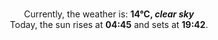 <p  align="center"><br/>Currently, the weather is: <b> 14°C, <i>clear sky</i></b></br>Today, the sun rises at <b>04:45</b> and sets at <b>19:42</b>.</p>